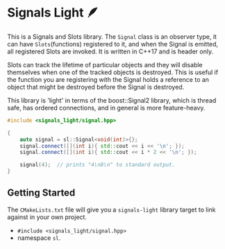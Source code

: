 # Signals Light 🪶

This is a Signals and Slots library. The `Signal` class is an observer type, it
can have `Slots`(functions) registered to it, and when the Signal is emitted,
all registered Slots are invoked. It is written in C++17 and is header only.

Slots can track the lifetime of particular objects and they will disable
themselves when one of the tracked objects is destroyed. This is useful if the
function you are registering with the Signal holds a reference to an object that
might be destroyed before the Signal is destroyed.

This library is 'light' in terms of the boost::Signal2 library, which is thread
safe, has ordered connections, and in general is more feature-heavy.

```cpp
#include <signals_light/signal.hpp>

{
    auto signal = sl::Signal<void(int)>{};
    signal.connect([](int i){ std::cout << i << '\n'; });
    signal.connect([](int i){ std::cout << i * 2 << '\n'; });

    signal(4);  // prints "4\n8\n" to standard output.
}
```

## Getting Started

The `CMakeLists.txt` file will give you a `signals-light` library target to link against in your own project.

- `#include <signals_light/signal.hpp>`
- namespace `sl`.